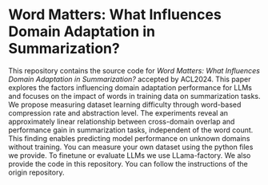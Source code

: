 # Word Matters: What Influences Domain Adaptation in Summarization?
This repository contains the source code for _Word Matters: What Influences Domain Adaptation in Summarization?_ accepted by ACL2024. This paper explores the factors influencing domain adaptation performance for LLMs and focuses on the impact of words in training data on summarization tasks. We propose measuring dataset learning difficulty through word-based compression rate and abstraction level. The experiments reveal an approximately linear relationship between cross-domain overlap and performance gain in summarization tasks, independent of the word count. This finding enables predicting model performance on unknown domains without training.
You can measure your own dataset using the python files we provide.
To finetune or evaluate LLMs we use LLama-factory. We also provide the code in this repository. You can follow the instructions of the origin repository.
